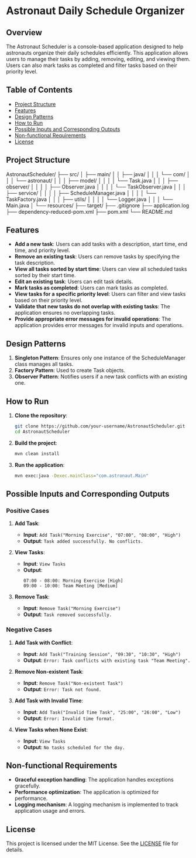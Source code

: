 # Astronaut Daily Schedule Organizer 

## Overview

The Astronaut Scheduler is a console-based application designed to help astronauts organize their daily schedules efficiently. This application allows users to manage their tasks by adding, removing, editing, and viewing them. Users can also mark tasks as completed and filter tasks based on their priority level.

## Table of Contents

- [Project Structure](#project-structure)
- [Features](#features)
- [Design Patterns](#design-patterns)
- [How to Run](#how-to-run)
- [Possible Inputs and Corresponding Outputs](#possible-inputs-and-corresponding-outputs)
- [Non-functional Requirements](#non-functional-requirements)
- [License](#license)

## Project Structure

AstronautScheduler/
├── src/
│ ├── main/
│ │ ├── java/
│ │ │ └── com/
│ │ │ └── astronaut/
│ │ │ ├── model/
│ │ │ │ └── Task.java
│ │ │ ├── observer/
│ │ │ │ ├── Observer.java
│ │ │ │ └── TaskObserver.java
│ │ │ ├── service/
│ │ │ │ ├── ScheduleManager.java
│ │ │ │ └── TaskFactory.java
│ │ │ ├── utils/
│ │ │ │ └── Logger.java
│ │ │ └── Main.java
│ └── resources/
├── target/
├── .gitignore
├── application.log
├── dependency-reduced-pom.xml
├── pom.xml
└── README.md


## Features

- **Add a new task**: Users can add tasks with a description, start time, end time, and priority level.
- **Remove an existing task**: Users can remove tasks by specifying the task description.
- **View all tasks sorted by start time**: Users can view all scheduled tasks sorted by their start time.
- **Edit an existing task**: Users can edit task details.
- **Mark tasks as completed**: Users can mark tasks as completed.
- **View tasks for a specific priority level**: Users can filter and view tasks based on their priority level.
- **Validate that new tasks do not overlap with existing tasks**: The application ensures no overlapping tasks.
- **Provide appropriate error messages for invalid operations**: The application provides error messages for invalid inputs and operations.

## Design Patterns

1. **Singleton Pattern**: Ensures only one instance of the ScheduleManager class manages all tasks.
2. **Factory Pattern**: Used to create Task objects.
3. **Observer Pattern**: Notifies users if a new task conflicts with an existing one.

## How to Run

1. **Clone the repository**:
    ```bash
    git clone https://github.com/your-username/AstronautScheduler.git
    cd AstronautScheduler
    ```

2. **Build the project**:
    ```bash
    mvn clean install
    ```

3. **Run the application**:
    ```bash
    mvn exec:java -Dexec.mainClass="com.astronaut.Main"
    ```

## Possible Inputs and Corresponding Outputs

### Positive Cases

1. **Add Task**:
   - **Input**: `Add Task("Morning Exercise", "07:00", "08:00", "High")`
   - **Output**: `Task added successfully. No conflicts.`

2. **View Tasks**:
   - **Input**: `View Tasks`
   - **Output**:
     ```
     07:00 - 08:00: Morning Exercise [High]
     09:00 - 10:00: Team Meeting [Medium]
     ```

3. **Remove Task**:
   - **Input**: `Remove Task("Morning Exercise")`
   - **Output**: `Task removed successfully.`

### Negative Cases

1. **Add Task with Conflict**:
   - **Input**: `Add Task("Training Session", "09:30", "10:30", "High")`
   - **Output**: `Error: Task conflicts with existing task "Team Meeting".`

2. **Remove Non-existent Task**:
   - **Input**: `Remove Task("Non-existent Task")`
   - **Output**: `Error: Task not found.`

3. **Add Task with Invalid Time**:
   - **Input**: `Add Task("Invalid Time Task", "25:00", "26:00", "Low")`
   - **Output**: `Error: Invalid time format.`

4. **View Tasks when None Exist**:
   - **Input**: `View Tasks`
   - **Output**: `No tasks scheduled for the day.`

## Non-functional Requirements

- **Graceful exception handling**: The application handles exceptions gracefully.
- **Performance optimization**: The application is optimized for performance.
- **Logging mechanism**: A logging mechanism is implemented to track application usage and errors.

## License

This project is licensed under the MIT License. See the [LICENSE](LICENSE) file for details.

